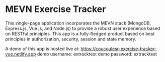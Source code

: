 # MEVN Exercise Tracker
This single-page application incorporates the MEVN stack (MongoDB, Express.js, Vue.js, and Node.js) to provide a robust user experience based on RESTful principles. This app is a fully-fledged product based on best principles in authorization, security, session and state memory.

A demo of this app is hosted live at: https://coucoulesr-exercise-tracker-vue.netlify.app
demo username: extracktest
demo password: extracktest
